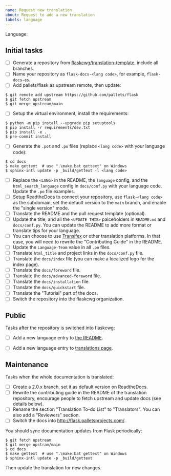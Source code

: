 ```yaml
---
name: Request new translation
about: Request to add a new translation
labels: language
---
```


<!--
Make sure there isn't an existing issue with the language you request to add.
-->

Language:

<!--
Replace this comment with a short introduction of yourself and your former experience with Flask and translation (English -> your language).
-->

<!--
To become a translation coordinator and create a translation for your language, please complete the following initial tasks in 30 days:
-->

## Initial tasks

- [ ] Generate a repository from [flaskcwg/translation-template](https://github.com/flaskcwg/translation-template), include all branches.
- [ ] Name your repository as `flask-docs-<lang code>`, for example, `flask-docs-es`.
- [ ] Add pallets/flask as upstream remote, then update:
```
$ git remote add upstream https://github.com/pallets/flask
$ git fetch upstream
$ git merge upstream/main
```
- [ ] Setup the virtual environment, install the requirements:
```
$ python -m pip install --upgrade pip setuptools
$ pip install -r requirements/dev.txt
$ pip install -e .
$ pre-commit install
```
- [ ] Generate the `.pot` and `.po` files (replace `<lang code>` with your language code):
```
$ cd docs
$ make gettext  # use ".\make.bat gettext" on Windows
$ sphinx-intl update -p _build/gettext -l <lang code>
```
- [ ] Replace the `<LANG>` in the README, the `language` config, and the
`html_search_language` config in `docs/conf.py` with your language code.
Update the `.po` file examples.
- [ ] Setup ReadtheDocs to connect your repository, use `flask-<lang code>` as the subdomain, set the default version to the `main` branch, and enable the "single version" mode.
- [ ] Translate the README and the pull request template (optional).
- [ ] Update the title, and all the `<UPDATE THIS>` palceholders in `README.md` and `docs/conf.py`. You can update the README to add more format or translate tips for your language.
- [ ] You can choose to use [Transifex](https://www.sphinx-doc.org/en/master/usage/advanced/intl.html#using-transifex-service-for-team-translation) or other translation platforms. In that case, you will need to rewrite the "Contributing Guide" in the README.
- [ ] Update the `Language-Team` value in all `.po` files.
- [ ] Translate `html_title` and project links in the `docs/conf.py` file.
- [ ] Translate the `docs/index` file (you can make a localized logo for the index page).
- [ ] Translate the `docs/foreword` file.
- [ ] Translate the `docs/advanced-foreword` file.
- [ ] Translate the `docs/installation` file.
- [ ] Translate the `docs/quickstart` file.
- [ ] Translate the "Tutorial" part of the docs.
- [ ] Switch the repository into the flaskcwg organization.

<!--
We recommend you finish the translation of the chapters above by yourself to keep the
quality and reading experience of the essential part of the documentation. These
chapters are marked as reserved in the translation to-do list.
-->

<!--
When you finished the tasks above, leave a comment that includes your repository URL to ping us, we will switch your repository into the flaskcwg organization, then you can work on other chapters or call for other people to contribute.

After that:
-->

## Public

Tasks after the repository is switched into flaskcwg:

- [ ] Add a new language entry to [the README](https://github.com/flaskcwg/translation-coordination/blob/main/README.md).
- [ ] Add a new language entry to [translations page](https://github.com/flaskcwg/flaskcwg.github.io/blob/source/templates/translations.html).


## Maintenance

Tasks when the whole documentation is translated:

- [ ] Create a 2.0.x branch, set it as default version on ReadtheDocs.
- [ ] Rewrite the contributing guide in the README of the translation repository, encourage people to fetch upstream and update docs (see details below).
- [ ] Rename the section "Translation To-do List" to "Translators". You can also add
a "Reviewers" section.
- [ ] Switch the docs into http://flask.palletsprojects.com/.

You should sync documentation updates from Flask periodically:

```
$ git fetch upstream
$ git merge upstram/main
$ cd docs
$ make gettext  # use ".\make.bat gettext" on Windows
$ sphinx-intl update -p _build/gettext
```

Then update the translation for new changes.
